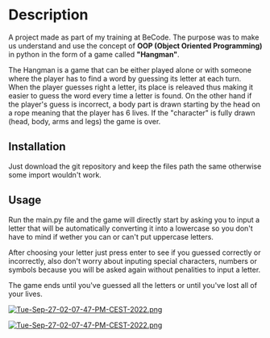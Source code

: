 # **Description**
A project made as part of my training at BeCode. The purpose was to make us understand and use the concept of **OOP (Object Oriented Programming)** in python in the form of a game called **"Hangman"**.

The Hangman is a game that can be either played alone or with someone where the player has to find a word by guessing its letter at each turn. When the player guesses right a letter, its place is releaved thus making it easier to guess the word every time a letter is found. On the other hand if the player's guess is incorrect, a body part is drawn starting by the head on a rope meaning that the player has 6 lives. If the "character" is fully drawn (head, body, arms and legs) the game is over.

## Installation
Just download the git repository and keep the files path the same otherwise some import wouldn't work.

## Usage
Run the main.py file and the game will directly start by asking you to input a letter that will be automatically converting it into a lowercase so you don't have to mind if wether you can or can't put uppercase letters.

After choosing your letter just press enter to see if you guessed correctly or incorrectly, also don't worry about inputing special characters, numbers or symbols because you will be asked again without penalities to input a letter.

The game ends until you've guessed all the letters or until you've lost all of your lives.

[![Tue-Sep-27-02-07-47-PM-CEST-2022.png](https://i.postimg.cc/PJMNjVYD/Tue-Sep-27-02-07-47-PM-CEST-2022.png)](https://postimg.cc/gLnGyDMc)

[![Tue-Sep-27-02-07-47-PM-CEST-2022.png](https://i.postimg.cc/PJMNjVYD/Tue-Sep-27-02-07-47-PM-CEST-2022.png)](https://postimg.cc/gLnGyDMc)

